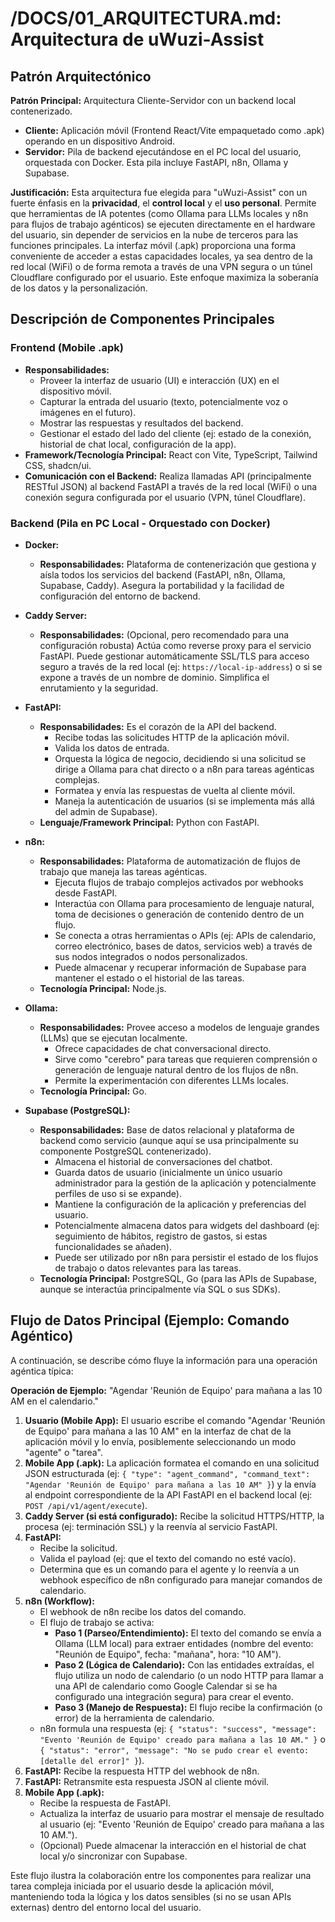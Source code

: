 # /DOCS/01_ARQUITECTURA.md: Arquitectura de uWuzi-Assist

## Patrón Arquitectónico

**Patrón Principal:** Arquitectura Cliente-Servidor con un backend local contenerizado.

*   **Cliente:** Aplicación móvil (Frontend React/Vite empaquetado como .apk) operando en un dispositivo Android.
*   **Servidor:** Pila de backend ejecutándose en el PC local del usuario, orquestada con Docker. Esta pila incluye FastAPI, n8n, Ollama y Supabase.

**Justificación:**
Esta arquitectura fue elegida para "uWuzi-Assist" con un fuerte énfasis en la **privacidad**, el **control local** y el **uso personal**. Permite que herramientas de IA potentes (como Ollama para LLMs locales y n8n para flujos de trabajo agénticos) se ejecuten directamente en el hardware del usuario, sin depender de servicios en la nube de terceros para las funciones principales. La interfaz móvil (.apk) proporciona una forma conveniente de acceder a estas capacidades locales, ya sea dentro de la red local (WiFi) o de forma remota a través de una VPN segura o un túnel Cloudflare configurado por el usuario. Este enfoque maximiza la soberanía de los datos y la personalización.

## Descripción de Componentes Principales

### Frontend (Mobile .apk)
*   **Responsabilidades:**
    *   Proveer la interfaz de usuario (UI) e interacción (UX) en el dispositivo móvil.
    *   Capturar la entrada del usuario (texto, potencialmente voz o imágenes en el futuro).
    *   Mostrar las respuestas y resultados del backend.
    *   Gestionar el estado del lado del cliente (ej: estado de la conexión, historial de chat local, configuración de la app).
*   **Framework/Tecnología Principal:** React con Vite, TypeScript, Tailwind CSS, shadcn/ui.
*   **Comunicación con el Backend:** Realiza llamadas API (principalmente RESTful JSON) al backend FastAPI a través de la red local (WiFi) o una conexión segura configurada por el usuario (VPN, túnel Cloudflare).

### Backend (Pila en PC Local - Orquestado con Docker)

*   **Docker:**
    *   **Responsabilidades:** Plataforma de contenerización que gestiona y aísla todos los servicios del backend (FastAPI, n8n, Ollama, Supabase, Caddy). Asegura la portabilidad y la facilidad de configuración del entorno de backend.

*   **Caddy Server:**
    *   **Responsabilidades:** (Opcional, pero recomendado para una configuración robusta) Actúa como reverse proxy para el servicio FastAPI. Puede gestionar automáticamente SSL/TLS para acceso seguro a través de la red local (ej: `https://local-ip-address`) o si se expone a través de un nombre de dominio. Simplifica el enrutamiento y la seguridad.

*   **FastAPI:**
    *   **Responsabilidades:** Es el corazón de la API del backend.
        *   Recibe todas las solicitudes HTTP de la aplicación móvil.
        *   Valida los datos de entrada.
        *   Orquesta la lógica de negocio, decidiendo si una solicitud se dirige a Ollama para chat directo o a n8n para tareas agénticas complejas.
        *   Formatea y envía las respuestas de vuelta al cliente móvil.
        *   Maneja la autenticación de usuarios (si se implementa más allá del admin de Supabase).
    *   **Lenguaje/Framework Principal:** Python con FastAPI.

*   **n8n:**
    *   **Responsabilidades:** Plataforma de automatización de flujos de trabajo que maneja las tareas agénticas.
        *   Ejecuta flujos de trabajo complejos activados por webhooks desde FastAPI.
        *   Interactúa con Ollama para procesamiento de lenguaje natural, toma de decisiones o generación de contenido dentro de un flujo.
        *   Se conecta a otras herramientas o APIs (ej: APIs de calendario, correo electrónico, bases de datos, servicios web) a través de sus nodos integrados o nodos personalizados.
        *   Puede almacenar y recuperar información de Supabase para mantener el estado o el historial de las tareas.
    *   **Tecnología Principal:** Node.js.

*   **Ollama:**
    *   **Responsabilidades:** Provee acceso a modelos de lenguaje grandes (LLMs) que se ejecutan localmente.
        *   Ofrece capacidades de chat conversacional directo.
        *   Sirve como "cerebro" para tareas que requieren comprensión o generación de lenguaje natural dentro de los flujos de n8n.
        *   Permite la experimentación con diferentes LLMs locales.
    *   **Tecnología Principal:** Go.

*   **Supabase (PostgreSQL):**
    *   **Responsabilidades:** Base de datos relacional y plataforma de backend como servicio (aunque aquí se usa principalmente su componente PostgreSQL contenerizado).
        *   Almacena el historial de conversaciones del chatbot.
        *   Guarda datos de usuario (inicialmente un único usuario administrador para la gestión de la aplicación y potencialmente perfiles de uso si se expande).
        *   Mantiene la configuración de la aplicación y preferencias del usuario.
        *   Potencialmente almacena datos para widgets del dashboard (ej: seguimiento de hábitos, registro de gastos, si estas funcionalidades se añaden).
        *   Puede ser utilizado por n8n para persistir el estado de los flujos de trabajo o datos relevantes para las tareas.
    *   **Tecnología Principal:** PostgreSQL, Go (para las APIs de Supabase, aunque se interactúa principalmente vía SQL o sus SDKs).

## Flujo de Datos Principal (Ejemplo: Comando Agéntico)

A continuación, se describe cómo fluye la información para una operación agéntica típica:

**Operación de Ejemplo:** "Agendar 'Reunión de Equipo' para mañana a las 10 AM en el calendario."

1.  **Usuario (Mobile App):** El usuario escribe el comando "Agendar 'Reunión de Equipo' para mañana a las 10 AM" en la interfaz de chat de la aplicación móvil y lo envía, posiblemente seleccionando un modo "agente" o "tarea".
2.  **Mobile App (.apk):** La aplicación formatea el comando en una solicitud JSON estructurada (ej: `{ "type": "agent_command", "command_text": "Agendar 'Reunión de Equipo' para mañana a las 10 AM" }`) y la envía al endpoint correspondiente de la API FastAPI en el backend local (ej: `POST /api/v1/agent/execute`).
3.  **Caddy Server (si está configurado):** Recibe la solicitud HTTPS/HTTP, la procesa (ej: terminación SSL) y la reenvía al servicio FastAPI.
4.  **FastAPI:**
    *   Recibe la solicitud.
    *   Valida el payload (ej: que el texto del comando no esté vacío).
    *   Determina que es un comando para el agente y lo reenvía a un webhook específico de n8n configurado para manejar comandos de calendario.
5.  **n8n (Workflow):**
    *   El webhook de n8n recibe los datos del comando.
    *   El flujo de trabajo se activa:
        *   **Paso 1 (Parseo/Entendimiento):** El texto del comando se envía a Ollama (LLM local) para extraer entidades (nombre del evento: "Reunión de Equipo", fecha: "mañana", hora: "10 AM").
        *   **Paso 2 (Lógica de Calendario):** Con las entidades extraídas, el flujo utiliza un nodo de calendario (o un nodo HTTP para llamar a una API de calendario como Google Calendar si se ha configurado una integración segura) para crear el evento.
        *   **Paso 3 (Manejo de Respuesta):** El flujo recibe la confirmación (o error) de la herramienta de calendario.
    *   n8n formula una respuesta (ej: `{ "status": "success", "message": "Evento 'Reunión de Equipo' creado para mañana a las 10 AM." }` o `{ "status": "error", "message": "No se pudo crear el evento: [detalle del error]" }`).
6.  **FastAPI:** Recibe la respuesta HTTP del webhook de n8n.
7.  **FastAPI:** Retransmite esta respuesta JSON al cliente móvil.
8.  **Mobile App (.apk):**
    *   Recibe la respuesta de FastAPI.
    *   Actualiza la interfaz de usuario para mostrar el mensaje de resultado al usuario (ej: "Evento 'Reunión de Equipo' creado para mañana a las 10 AM.").
    *   (Opcional) Puede almacenar la interacción en el historial de chat local y/o sincronizar con Supabase.

Este flujo ilustra la colaboración entre los componentes para realizar una tarea compleja iniciada por el usuario desde la aplicación móvil, manteniendo toda la lógica y los datos sensibles (si no se usan APIs externas) dentro del entorno local del usuario.
